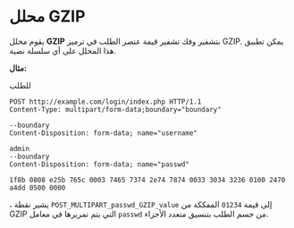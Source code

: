 # محلل GZIP

يقوم محلل **GZIP** بتشفير وفك تشفير قيمة عنصر الطلب في ترميز GZIP. يمكن تطبيق هذا المحلل على أي سلسلة نصية.

**مثال:**

للطلب 

```
POST http://example.com/login/index.php HTTP/1.1
Content-Type: multipart/form-data;boundary="boundary"

--boundary
Content-Disposition: form-data; name="username"

admin
--boundary
Content-Disposition: form-data; name="passwd"

1f8b 0808 e25b 765c 0003 7465 7374 2e74 7874 0033 3034 3236 0100 2470 a4dd 0500 0000
```

، يشير نقطة `POST_MULTIPART_passwd_GZIP_value` إلى قيمة `01234` المفككة من GZIP التي يتم تمريرها في معامل `passwd` من جسم الطلب بتنسيق متعدد الأجزاء.